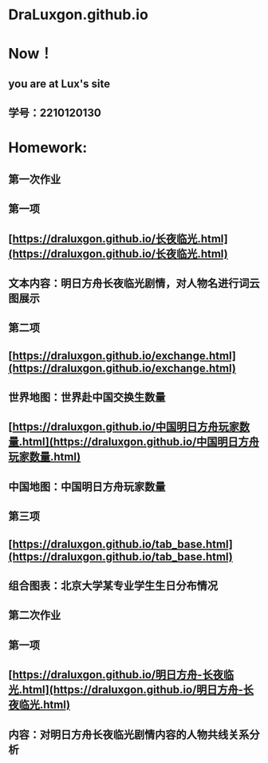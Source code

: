 # DraLuxgon.github.io
# Now！
## you are at Lux's site
## 学号：2210120130
# Homework:
## 第一次作业
## 第一项
## [https://draluxgon.github.io/长夜临光.html](https://draluxgon.github.io/长夜临光.html) 
## 文本内容：明日方舟长夜临光剧情，对人物名进行词云图展示
## 第二项
## [https://draluxgon.github.io/exchange.html](https://draluxgon.github.io/exchange.html)
## 世界地图：世界赴中国交换生数量
## [https://draluxgon.github.io/中国明日方舟玩家数量.html](https://draluxgon.github.io/中国明日方舟玩家数量.html)
## 中国地图：中国明日方舟玩家数量
## 第三项
## [https://draluxgon.github.io/tab_base.html](https://draluxgon.github.io/tab_base.html)
## 组合图表：北京大学某专业学生生日分布情况
## 第二次作业
## 第一项
## [https://draluxgon.github.io/明日方舟-长夜临光.html](https://draluxgon.github.io/明日方舟-长夜临光.html)
## 内容：对明日方舟长夜临光剧情内容的人物共线关系分析
